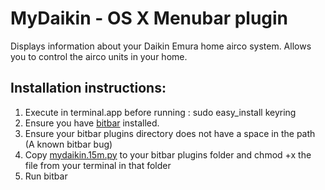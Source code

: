 
# MyDaikin - OS X Menubar plugin

Displays information about your Daikin Emura home airco system. Allows you to control the airco units in your home.

## Installation instructions: 

1. Execute in terminal.app before running : sudo easy_install keyring
2. Ensure you have [bitbar](https://github.com/matryer/bitbar/releases/latest) installed.
3. Ensure your bitbar plugins directory does not have a space in the path (A known bitbar bug)
4. Copy [mydaikin.15m.py](mydaikin.15m.py) to your bitbar plugins folder and chmod +x the file from your terminal in that folder
5. Run bitbar
